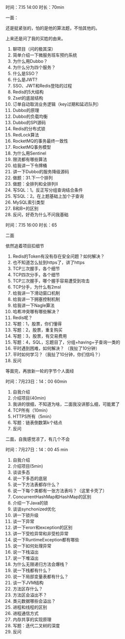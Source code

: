 时间：7.15 14:00 时长：70min

一面：

还是挺紧张的，怕的是他的算法题，不怕其他的。

上来还是问了我的买姓的由来。

1. 聊项目（问的极其深）
2. 简单介绍一下微服务班车预约系统
3. 为什么用Dubbo？
4. 为什么分为四个服务？
5. 什么是SSO？
6. 什么是JWT?
7. SSO、JWT和Redis登陆的过程
8. Redis的5大结构
9. Zset的底层结构
10. 订单自动取消业务逻辑（key过期和延迟队列）
11. Dubbo的原理
12. Dubbo的负载均衡
13. Dubbo的SPI源码
14. Redis的分布式锁
15. RedLock算法
16. RocketMQ的事务最终一致性
17. RocketMQ事务模型
18. 为什么用Sentinel
19. 限流都有哪些算法
20. 给我讲一下令牌桶
21. 讲一下Dubbo的服务降级源码
22. 做题：31.下一个排列
23. 做题：全排列和全排列II
24. 写SQL：1。反正写分组查询结合条件
25. 写SQL：2。在上题基础上加个子查询
26. MySQL索引类型
27. B和B+的区别
28. 反问，好奇为什么不问我基础


时间：7.15 16:00 时长：65
 
二面

依然追着项目扣细节

1. Redis的Token有没有存在安全问题？如何解决？
2. 也不知道怎么扯到https了，讲了https
3. TCP三次握手，各个细节
4. TCP四次分手，各个细节
5. TCP三次握手，哪个握手容易遭受到攻击
6. TCP分手，为什么有2msl
7. 给我讲一下滑动窗口机制
9. 给我讲一下拥塞控制机制
10. 给我讲一下Nagle算法
11. 哈希冲突哪有哪些解决？
12. Redis呢？
13. 写题：1，股票，你们懂得
14. 写题：2，股票，重复购买
15. 写题：3，股票，有交易费用
16. 写题：4，SQL，忘题目了，分组+having+子查询一类的
17. 平时遇到困难，如何解决？ （我扯了10分钟）
18. 平时如何学习？（我扯了10分钟，你们信吗？）
19. 反问




等面完，再放新一轮的字节个人面经

时间：7月23日：14：00 60min
1. 自我介绍
2. 介绍项目(40min)
3. 我讲的很细，不知道为啥，二面我没讲那么细，可能累了
4. TCP所有（10min）
5. HTTPS所有（5min）
6. 写题：链表倒数第k个结点
7. 反问

二面，自我感觉凉了，有几个不会

时间：7月27日：14：00 45 min
1. 自我介绍
2. 介绍项目(5min)   
3. 谈谈多态
4. 说一下多态的底层
5. 说一下方法表都存什么？
6. 说一下每个类都有一张方法表吗？（这里卡壳了）
7. ConcurrentHashMap和HashMap的区别
8. 介绍一下Java的锁
9. 谈谈synchonized优化
10. 讲一下锁升级
11. 谈一下异常
12. 讲一下erorr和exception的区别
13. 讲一下受检异常和非受检异常
14. 说一下RuntimeException都有哪些
15. 说一下如何处理异常
16. 说一下栈溢出
17. 说一下堆溢出
18. 为什么无限递归方法会爆栈？
19. 说一下栈都有什么？
20. 说一下局部变量表都有什么？
21. 谈一下JVM结构
22. 方法区存什么？
23. 方法区会溢出不？
24. 类元数据哪些会溢出？
25. 进程和线程的区别
26. 进程通信方式
27. 内存共享的实现原理
28. 写题：迭代二叉树的深度
29. 反问
